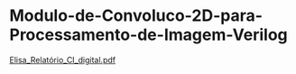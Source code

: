 # Modulo-de-Convoluco-2D-para-Processamento-de-Imagem-Verilog
[Elisa_Relatório_CI_digital.pdf](https://github.com/user-attachments/files/22261475/Elisa_Relatorio_CI_digital.pdf)
